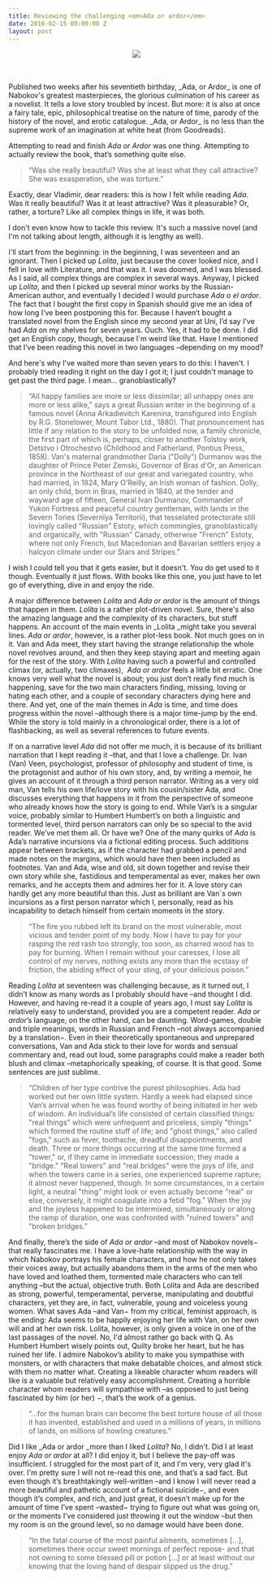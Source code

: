 ```yaml
---
title: Reviewing the challenging <em>Ada or ardor</em>
date: 2016-02-15 00:00:00 Z
layout: post
---
```


<p align="center"><img src="https://photomallows.files.wordpress.com/2014/01/761.jpg"/></p>
<br />
<br />
Published two weeks after his seventieth birthday, _Ada, or Ardor_ is one of Nabokov's greatest masterpieces, the glorious culmination of his career as a novelist. It tells a love story troubled by incest. But more: it is also at once a fairy tale, epic, philosophical treatise on the nature of time, parody of the history of the novel, and erotic catalogue. _Ada, or Ardor_ is no less than the supreme work of an imagination at white heat (from Goodreads).

Attempting to read and finish _Ada or Ardor_ was one thing. Attempting to actually review the book, that’s something quite else.

>“Was she really beautiful? Was she at least what they call attractive? She was exasperation, she was torture.” 

Exactly, dear Vladimir, dear readers: this is how I felt while reading _Ada_. Was it really beautiful? Was it at least attractive? Was it pleasurable? Or, rather, a torture? Like all complex things in life, it was both.  

I don't even know how to tackle this review. It's such a massive novel (and I'm not talking about length, although it is lengthy as well).

I'll start from the beginning: in the beginning, I was seventeen and an ignorant. Then I picked up _Lolita_, just because the cover looked nice, and I fell in love with Literature, and that was it. I was doomed, and I was blessed. As I said, all complex things are complex in several ways. Anyway, I picked up _Lolita_, and then I picked up several minor works by the Russian-American author, and eventually I decided I would purchase _Ada o el ardor_. The fact that I bought the first copy in Spanish should give me an idea of how long I’ve been postponing this for. Because I haven’t bought a translated novel from the English since my second year at Uni, I’d say I’ve had _Ada_ on my shelves for seven years. Ouch. Yes, it had to be done. I did get an English copy, though, because I`m weird like that. Have I mentioned that I’ve been reading this novel in two languages –depending on my mood?

And here's why I've waited more than seven years to do this: I haven't. I probably tried reading it right on the day I got it; I just couldn't manage to get past the third page. I mean... granoblastically?

>“All happy families are more or less dissimilar; all unhappy ones are more or less alike," says a great Russian writer in the beginning of a famous novel (Anna Arkadievitch Karenina, transfigured into English by R.G. Stonelower, Mount Tabor Ltd., 1880). That pronouncement has little if any relation to the story to be unfolded now, a family chronicle, the first part of which is, perhaps, closer to another Tolstoy work, Detstvo i Otrochestvo (Childhood and Fatherland, Pontius Press, 1858). Van's maternal grandmother Daria ("Dolly") Durmanov was the daughter of Prince Peter Zemski, Governor of Bras d'Or, an American province in the Northeast of our great and variegated country, who had married, in 1824, Mary O'Reilly, an Irish woman of fashion. Dolly, an only child, born in Bras, married in 1840, at the tender and wayward age of fifteen, General Ivan Durmanov, Commander of Yukon Fortress and peaceful country gentleman, with lands in the Severn Tories (Severnïya Territorii), that tesselated protectorate still lovingly called "Russian" Estoty, which commingles, granoblastically and organically, with "Russian" Canady, otherwise "French" Estoty, where not only French, but Macedonian and Bavarian settlers enjoy a halcyon climate under our Stars and Stripes.”

I wish I could tell you that it gets easier, but it doesn't. You do get used to it though. Eventually it just flows. With books like this one, you just have to let go of everything, dive in and enjoy the ride.

A major difference between _Lolita_ and _Ada or ardor_ is the amount of things that happen in them. _Lolita_ is a rather plot-driven novel. Sure, there's also the amazing language and the complexity of its characters, but stuff happens. An account of the main events in _Lolita _might take you several lines. _Ada or ardor_, however, is a rather plot-less book. Not much goes on in it. Van and Ada meet, they start having the strange relationship the whole novel revolves around, and then they keep staying apart and meeting again for the rest of the story. With _Lolita_ having such a powerful and controlled climax (or, actually, two climaxes),  _Ada or ardor_ feels a little bit erratic. One knows very well what the novel is about; you just don’t really find much is happening, save for the two main characters finding, missing, loving or hating each other, and a couple of secondary characters dying here and there. And yet, one of the main themes in _Ada_ is time, and time does progress within the novel –although there is a major time-jump by the end. While the story is told mainly in a chronological order, there is a lot of flashbacking, as well as several references to future events.   

If on a narrative level _Ada_ did not offer me much, it is because of its brilliant narration that I kept reading it –that, and that I love a challenge. Dr. Ivan (Van) Veen, psychologist, professor of philosophy and student of time, is the protagonist and author of his own story, and, by writing a memoir, he gives an account of it through a third person narrator. Writing as a very old man, Van tells his own life/love story with his cousin/sister Ada, and discusses everything that happens in it from the perspective of someone who already knows how the story is going to end. While Van’s is a singular voice, probably similar to Humbert Humbert’s on both a linguistic and tormented level, third person narrators can only be so special to the avid reader. We’ve met them all. Or have we? One of the many quirks of _Ada_ is Ada’s narrative incursions via a fictional editing process. Such additions appear between brackets, as if the character had grabbed a pencil and made notes on the margins, which would have then been included as footnotes. Van and Ada, wise and old, sit down together and revise their own story while she, fastidious and temperamental as ever, makes her own remarks, and he accepts them and admires her for it. A love story can hardly get any more beautiful than this. Just as brilliant are Van`s own incursions as a first person narrator which I, personally, read as his incapability to detach himself from certain moments in the story.

>“The fire you rubbed left its brand on the most vulnerable, most vicious and tender point of my body. Now I have to pay for your rasping the red rash too strongly, too soon, as charred wood has to pay for burning. When I remain without your caresses, I lose all control of my nerves, nothing exists any more than the ecstasy of friction, the abiding effect of your sting, of your delicious poison.”

Reading _Lolita_ at seventeen was challenging because, as it turned out, I didn’t know as many words as I probably should have –and thought I did. However, and having re-read it a couple of years ago, I must say _Lolita_ is relatively easy to understand, provided you are a competent reader. _Ada or ardor_’s language, on the other hand, can be daunting. Word-games, double and triple meanings, words in Russian and French –not always accompanied by a translation−. Even in their theoretically spontaneous and unprepared conversations, Van and Ada stick to their love for words and sensual commentary and, read out loud, some paragraphs could make a reader both blush and climax –metaphorically speaking, of course. It is that good. Some sentences are just sublime.

>“Children of her type contrive the purest philosophies. Ada had worked out her own little system. Hardly a week had elapsed since Van’s arrival when he was found worthy of being initiated in her web of wisdom. An individual’s life consisted of certain classified things: "real things" which were unfrequent and priceless, simply "things" which formed the routine stuff of life; and "ghost things," also called "fogs," such as fever, toothache, dreadful disappointments, and death. Three or more things occurring at the same time formed a "tower," or, if they came in immediate succession, they made a "bridge." "Real towers" and "real bridges" were the joys of life, and when the towers came in a series, one experienced supreme rapture; it almost never happened, though. In some circumstances, in a certain light, a neutral "thing" might look or even actually become "real" or else, conversely, it might coagulate into a fetid "fog." When the joy and the joyless happened to be intermixed, simultaneously or along the ramp of duration, one was confronted with "ruined towers" and "broken bridges.”

And finally, there’s the side of _Ada or ardor_ –and most of Nabokov novels− that really fascinates me. I have a love-hate relationship with the way in which Nabokov portrays his female characters, and how he not only takes their voices away, but actually abandons them in the arms of the men who have loved and loathed them, tormented male characters who can tell anything –but the actual, objective truth. Both Lolita and Ada are described as strong, powerful, temperamental, perverse, manipulating and doubtful characters, yet they are, in fact, vulnerable, young and voiceless young women. What saves Ada –and Van− from my critical, feminist approach, is the ending: Ada seems to be happily enjoying her life with Van, on her own will and at her own risk. Lolita, however, is only given a voice in one of the last passages of the novel. No, I'd almost rather go back with Q. As Humbert Humbert wisely points out, Quilty broke her heart, but he has ruined her life. I admire Nabokov’s ability to make you sympathise with monsters, or with characters that make debatable choices, and almost stick with them no matter what. Creating a likeable character whom readers will like is a valuable but relatively easy accomplishment. Creating a horrible character whom readers will sympathise with –as opposed to just being fascinated by him (or her) −, that’s the work of a genius.

>“...for the human brain can become the best torture house of all those it has invented, established and used in a millions of years, in millions of lands, on millions of howling creatures.”

Did I like _Ada or ardor _more than I liked _Lolita_? No, I didn't. Did I at least enjoy _Ada or ardor_ at all? I did enjoy it, but I believe the pay-off was insufficient. I struggled for the most part of it, and I'm very, very glad it's over. I'm pretty sure I will not re-read this one, and that’s a sad fact. But even though it’s breathtakingly well-written –and I know I will never read a more beautiful and pathetic account of a fictional suicide−, and even though it’s complex, and rich, and just great, it doesn’t make up for the amount of time I’ve spent –wasted− trying to figure out what was going on, or the moments I’ve considered just throwing it out the window –but then my room is on the ground level, so no damage would have been done.

>“In the fatal course of the most painful ailments, sometimes […], sometimes there occur sweet mornings of perfect repose- and that not owning to some blessed pill or potion […] or at least without our knowing that the loving hand of despair slipped us the drug.”
